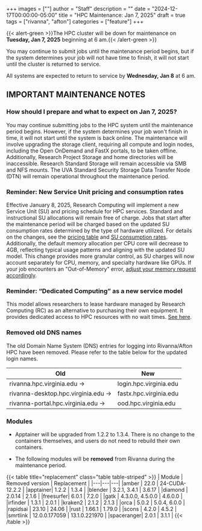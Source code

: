 +++
images = [""]
author = "Staff"
description = ""
date = "2024-12-17T00:00:00-05:00"
title = "HPC Maintenance: Jan 7, 2025"
draft = true
tags = ["rivanna", "afton"]
categories = ["feature"]
+++

{{< alert-green >}}The HPC cluster will be down for maintenance on <strong>Tuesday, Jan 7, 2025</strong> beginning at 6 am.{{< /alert-green >}}

You may continue to submit jobs until the maintenance period begins, but if the system determines your job will not have time to finish, it will not start until the cluster is returned to service.

All systems are expected to return to service by **Wednesday, Jan 8** at 6 am.

## IMPORTANT MAINTENANCE NOTES

### How should I prepare and what to expect on Jan 7, 2025? 

You may continue submitting jobs to the HPC system until the maintenance period begins. However, if the system determines your job won't finish in time, it will not start until the system is back online. The maintenance will involve upgrading the storage client, requiring all compute and login nodes, including the Open OnDemand and FastX portals, to be taken offline. Additionally, Research Project Storage and home directories will be inaccessible. Research Standard Storage will remain accessible via SMB and NFS mounts. The UVA Standard Security Storage Data Transfer Node (DTN) will remain operational throughout the maintenance period.

### Reminder: New Service Unit pricing and consumption rates 

Effective January 8, 2025, Research Computing will implement a new Service Unit (SU) and pricing schedule for HPC services. Standard and instructional SU allocations will remain free of charge. Jobs that start after the maintenance period will be charged based on the updated SU consumption rates determined by the type of hardware utilized. For details on the changes, see the [pricing table](https://www.rc.virginia.edu/userinfo/pricing/)  and [SU consumption rates](https://www.rc.virginia.edu/userinfo/hpc/). Additionally, the default memory allocation per CPU core will decrease to 4GB, reflecting typical usage patterns and aligning with the updated SU model. This change provides more granular control, as SU charges will now account separately for CPU, memory, and specialty hardware like GPUs. If your job encounters an "Out-of-Memory" error, [adjust your memory request accordingly](https://www.rc.virginia.edu/userinfo/hpc/slurm/#configurable-options-in-slurm). 

### Reminder: “Dedicated Computing” as a new service model 

This model allows researchers to lease hardware managed by Research Computing (RC) as an alternative to purchasing their own equipment. It provides dedicated access to HPC resources with no wait times. [See here](https://www.rc.virginia.edu/userinfo/hpc/allocations/#dedicated-computing). 

### Removed old DNS names

The old Domain Name System (DNS) entries for logging into Rivanna/Afton HPC have been removed. Please refer to the table below for the updated login names.

|Old|New|
|---|---|
|rivanna.hpc.virginia.edu ->|login.hpc.virginia.edu|
|rivanna-desktop.hpc.virginia.edu ->|fastx.hpc.virginia.edu|
|rivanna-portal.hpc.virginia.edu ->| ood.hpc.virginia.edu|

### Modules

- Apptainer will be upgraded from 1.2.2 to 1.3.4. There is no change to the containers themselves, and users do not need to rebuild their own containers.

- The following modules will be **removed** from Rivanna during the maintenance period.

{{< table title="replacement" class="table table-striped" >}}
| Module | Removed version | Replacement |
|---|---|---|
|amber    | 22.0    | 24-CUDA-12.2.2 |
|apptainer| 1.2.2   | 1.3.4 |
|blender  | 3.2.1, 3.4.1 | 3.6.17 |
|diamond  | 2.0.14  | 2.1.6 |
|freesurfer| 6.0.1  | 7.2.0 |
|gatk     | 4.3.0.0, 4.5.0.0 | 4.6.0.0 |
|irfinder | 1.3.1   | 2.0.1 |
|kraken2  | 2.1.2   | 2.1.3 |
|orca     | 5.0.2   | 5.0.4, 6.0.0 |
|rapidsai | 23.10   | 24.06 |
|rust     | 1.66.1  | 1.79.0 |
|scons    | 4.2.0   | 4.5.2 |
|smrtlink | 12.0.0.177059 | 13.1.0.221970 |
|spaceranger| 2.0.1 | 3.1.1 |
{{< /table >}}
